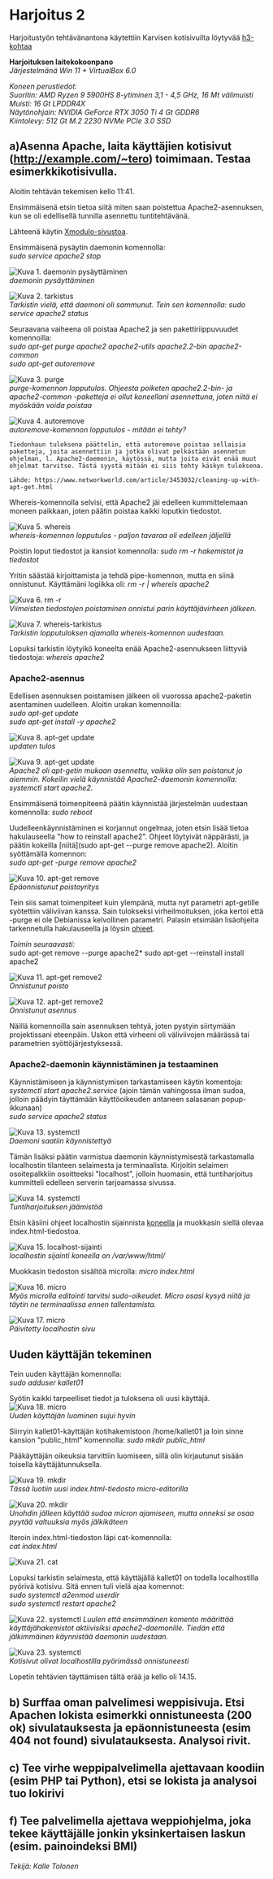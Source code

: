 # **Harjoitus 2**

Harjoitustyön tehtävänantona käytettiin Karvisen kotisivuilta löytyvää [h3-kohtaa](https://terokarvinen.com/2021/linux-palvelimet-ict4tn021-3018/#h3)

**Harjoituksen laitekokoonpano**  
*Järjestelmänä Win 11 + VirtualBox 6.0*  
  
*Koneen perustiedot:*  
*Suoritin: AMD Ryzen 9 5900HS 8-ytiminen 3,1 - 4,5 GHz, 16 Mt välimuisti*  
*Muisti: 16 Gt LPDDR4X*  
*Näytönohjain: NVIDIA GeForce RTX 3050 Ti 4 Gt GDDR6*  
*Kiintolevy: 512 Gt M.2 2230 NVMe PCIe 3.0 SSD*  

## a)Asenna Apache, laita käyttäjien kotisivut (http://example.com/~tero) toimimaan. Testaa esimerkkikotisivulla.

Aloitin tehtävän tekemisen kello 11:41.  

Ensimmäisenä etsin tietoa siitä miten saan poistettua Apache2-asennuksen, kun se oli edellisellä tunnilla asennettu tuntitehtävänä.  

Lähteenä käytin [Xmodulo-sivustoa](https://www.xmodulo.com/how-to-uninstall-and-remove-apache2-on-ubuntu-debian.html).  

Ensimmäisenä pysäytin daemonin komennolla:  
*sudo service apache2 stop*  

![Kuva 1. daemonin pysäyttäminen](pics/harjoitus_3/1.png)  
*daemonin pysäyttäminen*  

![Kuva 2. tarkistus](pics/harjoitus_3/2.png)  
*Tarkistin vielä, että daemoni oli sammunut. Tein sen komennolla: sudo service apache2 status*  
  
Seuraavana vaiheena oli poistaa Apache2 ja sen pakettiriippuvuudet komennoilla:  
*sudo apt-get purge apache2 apache2-utils apache2.2-bin apache2-common*  
*sudo apt-get autoremove*  
  
![Kuva 3. purge](pics/harjoitus_3/3.png)  
*purge-komennon lopputulos. Ohjeesta poiketen apache2.2-bin- ja apache2-common -paketteja ei ollut koneellani asennettuna, joten niitä ei myöskään voida poistaa*  

![Kuva 4. autoremove](pics/harjoitus_3/4.png)  
*autoremove-komennon lopputulos - mitään ei tehty?*  
  
	Tiedonhaun tuloksena päättelin, että autoremove poistaa sellaisia paketteja, joita asennettiin ja jotka olivat pelkästään asennetun ohjelman, l. Apache2-daemonin, käytössä, mutta joita eivät enää muut ohjelmat tarvitse. Tästä syystä mitään ei siis tehty käskyn tuloksena.  
	  
	Lähde: https://www.networkworld.com/article/3453032/cleaning-up-with-apt-get.html  

Whereis-komennolla selvisi, että Apache2 jäi edelleen kummittelemaan moneen paikkaan, joten päätin poistaa kaikki loputkin tiedostot.  

![Kuva 5. whereis](pics/harjoitus_3/5.png)  
*whereis-komennon lopputulos - paljon tavaraa oli edelleen jäljellä*  

Poistin loput tiedostot ja kansiot komennolla:
*sudo rm -r  hakemistot ja tiedostot*  

Yritin säästää kirjoittamista ja tehdä pipe-komennon, mutta en siinä onnistunut. Käyttämäni logiikka oli:
*rm -r | whereis apache2*  
  
![Kuva 6. rm -r](pics/harjoitus_3/6.png)  
*Viimeisten tiedostojen poistaminen onnistui parin käyttäjävirheen jälkeen.*  
  
![Kuva 7. whereis-tarkistus](pics/harjoitus_3/7.png)  
*Tarkistin lopputuloksen ajamalla whereis-komennon uudestaan.*  
  
Lopuksi tarkistin löytyikö koneelta enää Apache2-asennukseen liittyviä tiedostoja:
*whereis apache2*  

  
### Apache2-asennus
  
Edellisen asennuksen poistamisen jälkeen oli vuorossa apache2-paketin asentaminen uudelleen. Aloitin urakan komennoilla:  
*sudo apt-get update*  
*sudo apt-get install -y apache2*  

![Kuva 8. apt-get update](pics/harjoitus_3/8.png)  
*updaten tulos*  
  
![Kuva 9. apt-get update](pics/harjoitus_3/9.png)  
*Apache2 oli apt-getin mukaan asennettu, vaikka olin sen poistanut jo aiemmin. Kokeilin vielä käynnistää Apache2-daemonin komennolla: systemctl start apache2.*  

Ensimmäisenä toimenpiteenä päätin käynnistää järjestelmän uudestaan komennolla:
*sudo reboot*  

Uudelleenkäynnistäminen ei korjannut ongelmaa, joten etsin lisää tietoa hakulauseella "how to reinstall apache2". Ohjeet löytyivät näppärästi, ja päätin kokeilla [niitä](sudo apt-get --purge remove apache2). Aloitin syöttämällä komennon:  
*sudo apt-get -purge remove apache2*  

![Kuva 10. apt-get remove](pics/harjoitus_3/10.png)  
*Epäonnistunut poistoyritys*  
  
Tein siis samat toimenpiteet kuin ylempänä, mutta nyt parametri apt-getille syötettiin väliviivan kanssa. Sain tulokseksi virheilmoituksen, joka kertoi että -purge ei ole Debianissa kelvollinen parametri. Palasin etsimään lisäohjeita tarkennetulla hakulauseella ja löysin [ohjeet](https://unix.stackexchange.com/questions/367338/re-install-apache2-after-purge-apt-get-says-its-already-the-newest-version).  

*Toimin seuraavasti:*  
	sudo apt-get remove --purge apache2*
	sudo apt-get --reinstall install apache2
	
![Kuva 11. apt-get remove2](pics/harjoitus_3/11.png)  
*Onnistunut poisto*  
  
![Kuva 12. apt-get remove2](pics/harjoitus_3/12.png)  
*Onnistunut asennus*  
  
Näillä komennoilla sain asennuksen tehtyä, joten pystyin siirtymään projektissani eteenpäin. Uskon että virheeni oli väliviivojen määrässä tai parametrien syöttöjärjestyksessä.  

### Apache2-daemonin käynnistäminen ja testaaminen

Käynnistämiseen ja käynnistymisen tarkastamiseen käytin komentoja:  
*systemctl start apache2.service* (ajoin tämän vahingossa ilman sudoa, jolloin päädyin täyttämään käyttöoikeuden antaneen salasanan popup-ikkunaan)  
*sudo service apache2 status*  
  
![Kuva 13. systemctl](pics/harjoitus_3/13.png)  
*Daemoni saatiin käynnistettyä*  

Tämän lisäksi päätin varmistua daemonin käynnistymisestä tarkastamalla localhostin tilanteen selaimesta ja terminaalista. Kirjoitin selaimen osoitepalkkiin osoitteeksi "localhost", jolloin huomasin, että tuntiharjoitus kummitteli edelleen serverin tarjoamassa sivussa.

![Kuva 14. systemctl](pics/harjoitus_3/14.png)  
*Tuntiharjoituksen jäämistöä*  

Etsin käsiini ohjeet localhostin sijainnista [koneella](https://www.linuxquestions.org/questions/linux-server-73/localhost-folder-717841/) ja muokkasin siellä olevaa index.html-tiedostoa.  
  
![Kuva 15. localhost-sijainti](pics/harjoitus_3/15.png)  
*localhostin sijainti koneella on /var/www/html/*  

Muokkasin tiedoston sisältöä microlla:
*micro index.html*  
  
![Kuva 16. micro](pics/harjoitus_3/16.png)  
*Myös microlla editointi tarvitsi sudo-oikeudet. Micro osasi kysyä niitä ja täytin ne terminaalissa ennen tallentamista.*  
  
![Kuva 17. micro](pics/harjoitus_3/17.png)  
*Päivitetty localhostin sivu*  

## Uuden käyttäjän tekeminen

Tein uuden käyttäjän komennolla:  
*sudo adduser kallet01*  

Syötin kaikki tarpeelliset tiedot ja tuloksena oli uusi käyttäjä.  
![Kuva 18. micro](pics/harjoitus_3/18.png)  
*Uuden käyttäjän luominen sujui hyvin*  

Siirryin kallet01-käyttäjän kotihakemistoon /home/kallet01 ja loin sinne kansion "public_html" komennolla:
*sudo mkdir public_html*  
  
Pääkäyttäjän oikeuksia tarvittiin luomiseen, sillä olin kirjautunut sisään toisella käyttäjätunnuksella.  

![Kuva 19. mkdir](pics/harjoitus_3/19.png)  
*Tässä luotiin uusi index.html-tiedosto micro-editorilla*  
  
![Kuva 20. mkdir](pics/harjoitus_3/20.png)  
*Unohdin jälleen käyttää sudoa micron ajamiseen, mutta onneksi se osaa pyytää valtuuksia myös jälkikäteen*  
  
Iteroin index.html-tiedoston läpi cat-komennolla:  
*cat index.html*  

![Kuva 21. cat](pics/harjoitus_3/21.png)  

Lopuksi tarkistin selaimesta, että käyttäjällä kallet01 on todella localhostilla pyörivä kotisivu. Sitä ennen tuli vielä ajaa komennot:  
*sudo systemctl a2enmod userdir*  
*sudo systemctl restart apache2*  
  
![Kuva 22. systemctl](pics/harjoitus_3/22.png) 
*Luulen että ensimmäinen komento määrittää käyttäjähakemistot aktiivisiksi apache2-daemonille. Tiedän että jälkimmäinen käynnistää daemonin uudestaan.*  

![Kuva 23. systemctl](pics/harjoitus_3/23.png)  
*Kotisivut olivat localhostilla pyörimässä onnistuneesti*  
  
Lopetin tehtävien täyttämisen tältä erää ja kello oli 14.15.  

## b) Surffaa oman palvelimesi weppisivuja. Etsi Apachen lokista esimerkki onnistuneesta (200 ok) sivulatauksesta ja epäonnistuneesta (esim 404 not found) sivulatauksesta. Analysoi rivit.
  
## c) Tee virhe weppipalvelimella ajettavaan koodiin (esim PHP tai Python), etsi se lokista ja analysoi tuo lokirivi
  
## f) Tee palvelimella ajettava weppiohjelma, joka tekee käyttäjälle jonkin yksinkertaisen laskun (esim. painoindeksi BMI)
  

*Tekijä: Kalle Tolonen*


